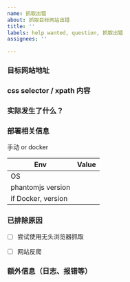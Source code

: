 ```yaml
---
name: 抓取出错
about: 抓取目标网站出错
title: ''
labels: help wanted, question, 抓取出错
assignees: ''

---
```


### 目标网站地址

### css selector / xpath 内容

### 实际发生了什么？

### 部署相关信息
手动 or docker


| Env                | Value         |
| ------------------ | ------------- |
| OS                 |               |
| phantomjs version       |               |
| if Docker, version |               |


### 已排除原因
- [ ] 尝试使用无头浏览器抓取
- [ ] 网站反爬


### 额外信息（日志、报错等）
